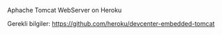 Aphache Tomcat WebServer on Heroku

Gerekli bilgiler: https://github.com/heroku/devcenter-embedded-tomcat
